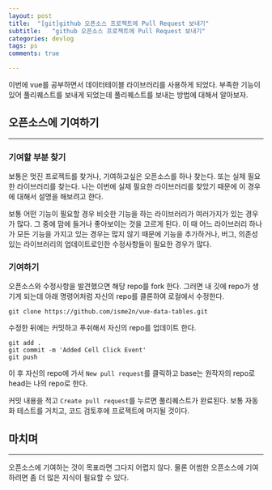 ```yaml
---
layout: post
title:  "[git]github 오픈소스 프로젝트에 Pull Request 보내기"
subtitle:   "github 오픈소스 프로젝트에 Pull Request 보내기"
categories: devlog
tags: ps
comments: true

---
```


이번에 vue를 공부하면서 데이터테이블 라이브러리를 사용하게 되었다. 부족한 기능이 있어 풀리퀘스트를 보내게 되었는데 풀리퀘스트를 보내는 방법에 대해서 알아보자.

## 오픈소스에 기여하기

---

### 기여할 부분 찾기

보통은 멋진 프로젝트를 찾거나, 기여하고싶은 오픈소스를 하나 찾는다. 또는 실제 필요한 라이브러리를 찾는다. 나는 이번에 실제 필요한 라이브러리를 찾았기 때문에 이 경우에 대해서 설명을 해보려고 한다.

보통 어떤 기능이 필요할 경우 비슷한 기능을 하는 라이브러리가 여러가지가 있는 경우가 많다. 그 중에 맘에 들거나 좋아보이는 것을 고르게 된다. 이 때 어느 라이브러리 하나가 모든 기능을 가지고 있는 경우는 많지 않기 때문에 기능을 추가하거나, 버그, 의존성있는 라이브러리의 업데이트로인한 수정사항들이 필요한 경우가 많다.

### 기여하기

오픈소스와 수정사항을 발견했으면 해당 repo를 fork 한다. 그러면 내 깃에 repo가 생기게 되는데 아래 명령어처럼 자신의 repo를 클론하여 로컬에서 수정한다.

```
git clone https://github.com/isme2n/vue-data-tables.git
```

수정한 뒤에는 커밋하고 푸쉬해서 자신의 repo를 업데이트 한다.

```
git add .
git commit -m 'Added Cell Click Event'
git push
```

이 후 자신의 repo에 가서 `New pull request`를 클릭하고 base는 원작자의 repo로 head는 나의 repo로 한다.

커밋 내용을 적고 `Create pull request`를 누르면 풀리퀘스트가 완료된다. 보통 자동화 테스트를 거치고, 코드 검토후에 프로젝트에 머지될 것이다.

## 마치며

---

오픈소스에 기여하는 것이 목표라면 그다지 어렵지 않다. 물론 어썸한 오픈소스에 기여하려면 좀 더 많은 지식이 필요할 수 있다.
